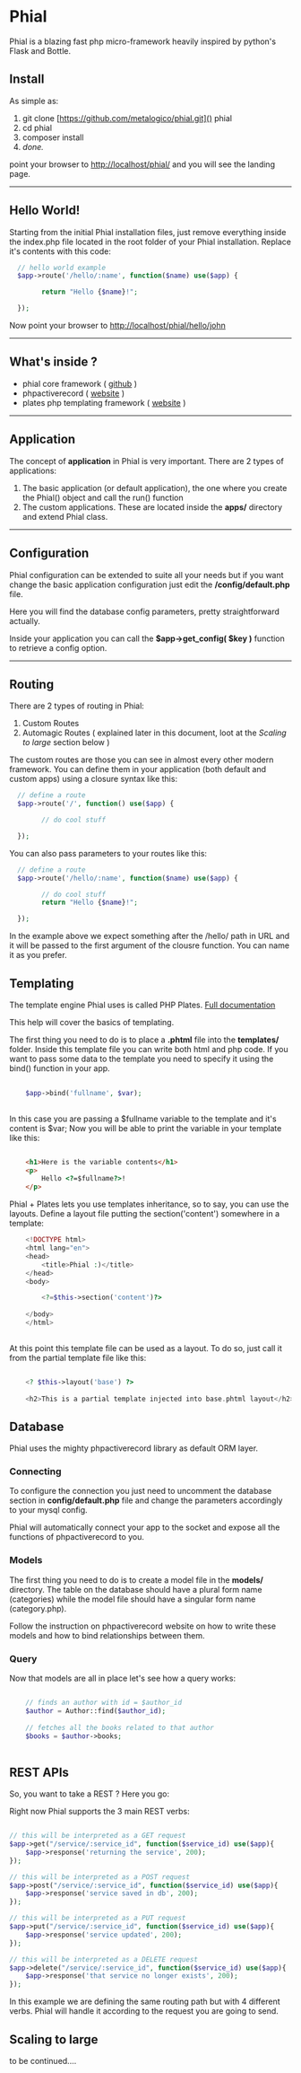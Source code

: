 # Phial

Phial is a blazing fast php micro-framework heavily inspired by python's Flask and Bottle.

## Install

As simple as:

1.  git clone [https://github.com/metalogico/phial.git]() phial
2.  cd phial
3.  composer install
4.  _done._

point your browser to [http://localhost/phial/]() and you will see the landing page.

* * *

## Hello World!

Starting from the initial Phial installation files, just remove everything inside the index.php file located in the root folder of your Phial installation.
Replace it's contents with this code:

```php
  // hello world example
  $app->route('/hello/:name', function($name) use($app) {

        return "Hello {$name}!";

  });
```

Now point your browser to [http://localhost/phial/hello/john]()





* * *

## What's inside ?

*   phial core framework   ( [github](https://github.com/metalogico/phial) )
*   phpactiverecord ( [website](http://www.phpactiverecord.org) )
*   plates php templating framework ( [website](http://platesphp.com) )

***

## Application
The concept of **application** in Phial is very important. There are 2 types of applications:

1. The basic application (or default application), the one where you create the Phial() object and call the run() function
2. The custom applications. These are located inside the **apps/** directory and extend Phial class.

***

## Configuration

Phial configuration can be extended to suite all your needs but 
if you want change the basic application configuration just edit the **/config/default.php** file.

Here you will find the database config parameters, pretty straightforward actually.

Inside your application you can call the  **$app->get_config( $key )** function to retrieve a config option.

***

## Routing

There are 2 types of routing in Phial:

1. Custom Routes
2. Automagic Routes ( explained later in this document, loot at the _Scaling to large_ section below )

The custom routes are those you can see in almost every other modern framework. You can define them in your application (both default and custom apps) using a closure syntax like this:

```php
  // define a route
  $app->route('/', function() use($app) {

        // do cool stuff

  });
```

You can also pass parameters to your routes like this:

```php
  // define a route
  $app->route('/hello/:name', function($name) use($app) {

        // do cool stuff
        return "Hello {$name}!";

  });
```
In the example above we expect something after the /hello/ path in URL and it will be
passed to the first argument of the clousre function. You can name it as you prefer.


## Templating
The template engine Phial uses is called PHP Plates. [Full documentation](http://platesphp.com/)

This help will cover the basics of templating.

The first thing you need to do is to place a **.phtml** file into the **templates/** folder.
Inside this template file you can write both html and php code.
If you want to pass some data to the template you need to specify it using the bind() function in your app.

```php
		
	$app->bind('fullname', $var);
	
```

In this case you are passing a $fullname variable to the template and it's content is $var;
Now you will be able to print the variable in your template like this:

```html

	<h1>Here is the variable contents</h1>
	<p>
		Hello <?=$fullname?>!
	</p>

```


Phial + Plates lets you use templates inheritance, so to say, you can use the layouts.
Define a layout file putting the section('content') somewhere in a template:

```php
	<!DOCTYPE html>
	<html lang="en">
	<head>
		<title>Phial :)</title>
	</head>
	<body>

		<?=$this->section('content')?>
	
	</body>
	</html>
	

```

At this point this template file can be used as a layout. To do so, just call it from the partial template file like this:

```php

	<? $this->layout('base') ?>
	
	<h2>This is a partial template injected into base.phtml layout</h2>

```






## Database
Phial uses the mighty phpactiverecord library as default ORM layer.

### Connecting
To configure the connection you just need to uncomment the database section in **config/default.php** file and change the parameters accordingly to your mysql config.

Phial will automatically connect your app to the socket and expose all the functions of phpactiverecord to you.

### Models
The first thing you need to do is to create a model file in the **models/** directory.
The table on the database should have a plural form name (categories)
while the model file should have a singular form name (category.php).

Follow the instruction on phpactiverecord website on how to write these models
and how to bind relationships between them.



### Query

Now that models are all in place let's see how a query works:

```php

	// finds an author with id = $author_id
	$author = Author::find($author_id);
	
	// fetches all the books related to that author
	$books = $author->books;
	
```





## REST APIs

So, you want to take a REST ? Here you go:

Right now Phial supports the 3 main REST verbs:

```php

// this will be interpreted as a GET request
$app->get("/service/:service_id", function($service_id) use($app){
	$app->response('returning the service', 200);
});

// this will be interpreted as a POST request
$app->post("/service/:service_id", function($service_id) use($app){
	$app->response('service saved in db', 200);
});

// this will be interpreted as a PUT request
$app->put("/service/:service_id", function($service_id) use($app){
	$app->response('service updated', 200);
});

// this will be interpreted as a DELETE request
$app->delete("/service/:service_id", function($service_id) use($app){
	$app->response('that service no longer exists', 200);
});
```

In this example we are defining the same routing path but with 4 different verbs. Phial will handle it according to the request you are going to send.



## Scaling to large

to be continued....
